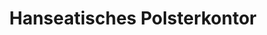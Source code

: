 ---
title: "Hanseatisches Polsterkontor"
url: /bardowick/hanseatisches-polsterkontor/
shop: Möbel
---
